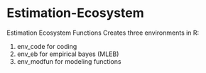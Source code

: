 # Estimation-Ecosystem
Estimation Ecosystem Functions
Creates three environments in R:
1) env_code for coding
2) env_eb for empirical bayes (MLEB)
3) env_modfun for modeling functions
